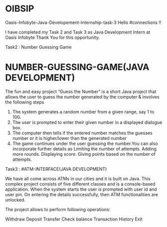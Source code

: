 # OIBSIP

Oasis-Infobyte-Java-Developement-Internship-task-3
Hello #connections !!

I have completed my Task 2 and Task 3 as Java Development Intern at Oasis Infobyte Thank You for this opportunity.

Task2 : Number Guessing Game
# NUMBER-GUESSING-GAME(JAVA DEVELOPMENT)  
The fun and easy project “Guess the Number” is a short Java project that allows the user to guess the number generated by the computer &amp; involves the following steps
1. The system generates a random number from a given range, say 1 to 100.
2. The user is prompted to enter their given number in a displayed dialogue box.
3. The computer then tells if the entered number matches the guesses number or it is higher/lower than the generated number
4. The game continues under the user guessing the number.You can also incorporate further details as
Limiting the number of attempts.
Adding more rounds.
Displaying score.
Giving points based on the number of attempts.


Task3 : #ATM-INTERFACE(JAVA DEVELOPMENT) 

We have all come across ATMs in our cities and it is built on Java. This complex project consists of five different classes and is a console-based application. When the system starts the user is prompted with user id and user pin. On entering the details successfully, then ATM functionalities are unlocked.

The project allows to perform following operations:

Withdraw
Deposit
Transfer
Check balance
Transaction History
Exit
